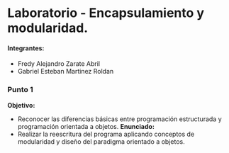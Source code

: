 # Laboratorio - Encapsulamiento y modularidad.
#### Integrantes:
- Fredy Alejandro Zarate Abril
- Gabriel Esteban Martinez Roldan
### Punto 1
**Objetivo:**
- Reconocer las diferencias básicas entre programación estructurada y programación orientada a objetos.
**Enunciado:**
- Realizar la reescritura del programa aplicando conceptos de modularidad y diseño del paradigma orientado a objetos.
